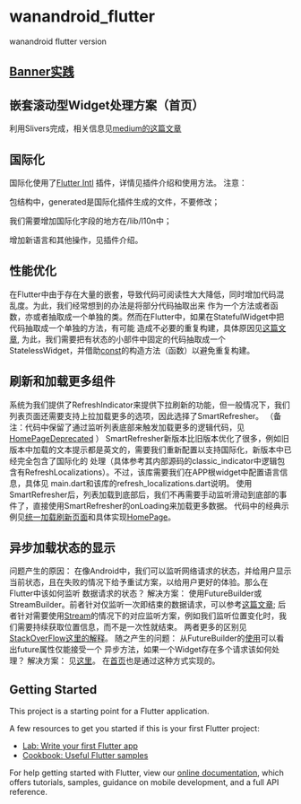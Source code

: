 # wanandroid_flutter

wanandroid flutter version

## [Banner实践](/lib/ui/banner)

## 嵌套滚动型Widget处理方案（首页）
利用Slivers完成，相关信息见[medium的这篇文章](https://medium.com/flutter/slivers-demystified-6ff68ab0296f)

## 国际化
国际化使用了[Flutter Intl](https://plugins.jetbrains.com/plugin/13666-flutter-intl) 插件，详情见插件介绍和使用方法。
注意：

   包结构中，generated是国际化插件生成的文件，不要修改；

   我们需要增加国际化字段的地方在/lib/l10n中；

   增加新语言和其他操作，见插件介绍。

## 性能优化
在Flutter中由于存在大量的嵌套，导致代码可阅读性大大降低，同时增加代码混乱度。为此，我们经常想到的办法是将部分代码抽取出来
作为一个方法或者函数，亦或者抽取成一个单独的类。然而在Flutter中，如果在StatefulWidget中把代码抽取成一个单独的方法，有可能
造成不必要的重复构建，具体原因见[这篇文章](https://iiro.dev/2018/12/11/splitting-widgets-to-methods-performance-antipattern/),
为此，我们需要把有状态的小部件中固定的代码抽取成一个StatelessWidget，并借助[const](https://stackoverflow.com/questions/21744677/how-does-the-const-constructor-actually-work)的构造方法（函数）以避免重复构建。

## 刷新和加载更多组件
系统为我们提供了RefreshIndicator来提供下拉刷新的功能，但一般情况下，我们列表页面还需要支持上拉加载更多的选项，因此选择了SmartRefresher。
（备注：代码中保留了通过监听列表底部来触发加载更多的逻辑代码，见[HomePageDeprecated](/lib/ui/page/home_page_deprecated.dart) ）
SmartRefresher新版本比旧版本优化了很多，例如旧版本中加载的文本提示都是英文的，需要我们重新配置以支持国际化，新版本中已经完全包含了国际化的
处理（具体参考其内部源码的classic_indicator中逻辑包含有RefreshLocalizations）。不过，该库需要我们在APP根widget中配置语言信息，具体见
main.dart和该库的refresh_localizations.dart说明。
使用SmartRefresher后，列表加载到底部后，我们不再需要手动监听滑动到底部的事件了，直接使用SmartRefresher的onLoading来加载更多数据。
代码中的经典示例见[统一加载刷新页面](/lib/ui/common/page_wrapper.dart)和具体实现[HomePage](/lib/ui/page/home_page.dart)。

## 异步加载状态的显示
问题产生的原因：
在像Android中，我们可以监听网络请求的状态，并给用户显示当前状态，且在失败的情况下给予重试方案，以给用户更好的体验。那么在Flutter中该如何监听
数据请求的状态？
解决方案：
使用FutureBuilder或StreamBuilder。前者针对仅监听一次即结束的数据请求，可以参考[这篇文章](https://medium.com/flutterpub/network-call-with-progress-error-retry-in-flutter-8b58585f0b26);
后者针对需要使用[Stream](https://juejin.im/post/6844903686737494023)的情况下的对应监听方案，例如我们监听位置变化时，我们需要持续获取位置信息，而不是一次性就结束。
两者更多的区别见[StackOverFlow这里的解释](https://stackoverflow.com/questions/50844519/flutter-streambuilder-vs-futurebuilder)。
随之产生的问题：
从FutureBuilder的[使用](https://medium.com/flutterpub/network-call-with-progress-error-retry-in-flutter-8b58585f0b26)可以看出future属性仅能接受一个
异步方法，如果一个Widget存在多个请求该如何处理？
解决方案：
见[这里](https://stackoverflow.com/questions/50626949/can-i-use-multiple-method-on-a-future-builder)。
在[首页](/lib/ui/page/home_page.dart)也是通过这种方式实现的。
## Getting Started

This project is a starting point for a Flutter application.

A few resources to get you started if this is your first Flutter project:

- [Lab: Write your first Flutter app](https://flutter.dev/docs/get-started/codelab)
- [Cookbook: Useful Flutter samples](https://flutter.dev/docs/cookbook)

For help getting started with Flutter, view our
[online documentation](https://flutter.dev/docs), which offers tutorials,
samples, guidance on mobile development, and a full API reference.
